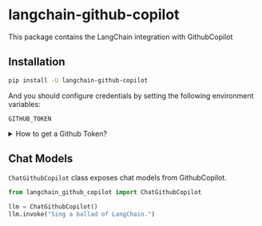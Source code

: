 # langchain-github-copilot

This package contains the LangChain integration with GithubCopilot

## Installation

```bash
pip install -U langchain-github-copilot
```

And you should configure credentials by setting the following environment variables:

`GITHUB_TOKEN`

<details>
<summary>How to get a Github Token?</summary>
Run the setup.py python script to create a .env file with the Github Token.

```bash
python setup.py
```
</details>

## Chat Models

`ChatGithubCopilot` class exposes chat models from GithubCopilot.

```python
from langchain_github_copilot import ChatGithubCopilot

llm = ChatGithubCopilot()
llm.invoke("Sing a ballad of LangChain.")
```

